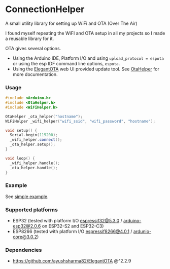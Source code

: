 # ConnectionHelper
A small utility library for setting up WiFi and OTA (Over The Air)

I found myself repeating the WiFI and OTA setup in all my projects so I made a reusable library for it.

OTA gives several options.
- Using the Arduino IDE, Platform I/O and using `upload_protocol = espota` or using the esp IDF command line options, `espota`.
- Using the [ElegantOTA](https://github.com/ayushsharma82/ElegantOTA) web UI provided update tool. See [OtaHelper](src/OtaHelper.h) for more documentation.

### Usage
```C++
#include <Arduino.h>
#include <OtaHelper.h>
#include <WiFiHelper.h>

OtaHelper _ota_helper("hostname");
WiFiHelper _wifi_helper("wifi_ssid", "wifi_password", "hostname");

void setup() {
  Serial.begin(115200);
  _wifi_helper.connect();
  _ota_helper.setup();
}

void loop() {
  _wifi_helper.handle();
  _ota_helper.handle();
}
```

### Example
See [simple example](examples/Simple/WifiAndOta.ino).

### Supported platforms
- ESP32 (tested with platform I/O [espressif32@5.3.0](https://github.com/platformio/platform-espressif32) / [arduino-esp32@2.0.6](https://github.com/espressif/arduino-esp32) on ESP32-S2 and ESP32-C3)
- ESP8266 (tested with platform I/O [espressif8266@4.0.1](https://github.com/platformio/platform-espressif8266) / [ardunio-core@3.0.2](https://github.com/esp8266/Arduino))

### Dependencies
- https://github.com/ayushsharma82/ElegantOTA @^2.2.9
